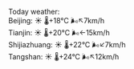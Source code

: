 Today weather:  
Beijing: ☀️   🌡️+18°C 🌬️↖7km/h  
Tianjin: ☀️   🌡️+20°C 🌬️←15km/h  
Shijiazhuang: ☀️   🌡️+22°C 🌬️↙7km/h  
Tangshan: ☀️   🌡️+24°C 🌬️↖12km/h  
